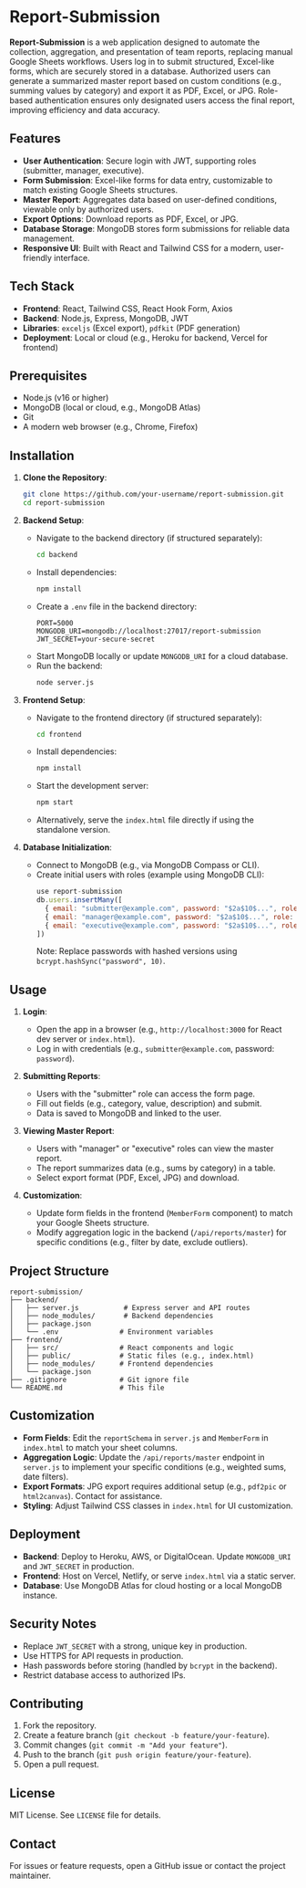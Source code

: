 # Report-Submission

**Report-Submission** is a web application designed to automate the collection, aggregation, and presentation of team reports, replacing manual Google Sheets workflows. Users log in to submit structured, Excel-like forms, which are securely stored in a database. Authorized users can generate a summarized master report based on custom conditions (e.g., summing values by category) and export it as PDF, Excel, or JPG. Role-based authentication ensures only designated users access the final report, improving efficiency and data accuracy.

## Features
- **User Authentication**: Secure login with JWT, supporting roles (submitter, manager, executive).
- **Form Submission**: Excel-like forms for data entry, customizable to match existing Google Sheets structures.
- **Master Report**: Aggregates data based on user-defined conditions, viewable only by authorized users.
- **Export Options**: Download reports as PDF, Excel, or JPG.
- **Database Storage**: MongoDB stores form submissions for reliable data management.
- **Responsive UI**: Built with React and Tailwind CSS for a modern, user-friendly interface.

## Tech Stack
- **Frontend**: React, Tailwind CSS, React Hook Form, Axios
- **Backend**: Node.js, Express, MongoDB, JWT
- **Libraries**: `exceljs` (Excel export), `pdfkit` (PDF generation)
- **Deployment**: Local or cloud (e.g., Heroku for backend, Vercel for frontend)

## Prerequisites
- Node.js (v16 or higher)
- MongoDB (local or cloud, e.g., MongoDB Atlas)
- Git
- A modern web browser (e.g., Chrome, Firefox)

## Installation

1. **Clone the Repository**:
   ```bash
   git clone https://github.com/your-username/report-submission.git
   cd report-submission
   ```

2. **Backend Setup**:
   - Navigate to the backend directory (if structured separately):
     ```bash
     cd backend
     ```
   - Install dependencies:
     ```bash
     npm install
     ```
   - Create a `.env` file in the backend directory:
     ```env
     PORT=5000
     MONGODB_URI=mongodb://localhost:27017/report-submission
     JWT_SECRET=your-secure-secret
     ```
   - Start MongoDB locally or update `MONGODB_URI` for a cloud database.
   - Run the backend:
     ```bash
     node server.js
     ```

3. **Frontend Setup**:
   - Navigate to the frontend directory (if structured separately):
     ```bash
     cd frontend
     ```
   - Install dependencies:
     ```bash
     npm install
     ```
   - Start the development server:
     ```bash
     npm start
     ```
   - Alternatively, serve the `index.html` file directly if using the standalone version.

4. **Database Initialization**:
   - Connect to MongoDB (e.g., via MongoDB Compass or CLI).
   - Create initial users with roles (example using MongoDB CLI):
     ```javascript
     use report-submission
     db.users.insertMany([
       { email: "submitter@example.com", password: "$2a$10$...", role: "submitter" },
       { email: "manager@example.com", password: "$2a$10$...", role: "manager" },
       { email: "executive@example.com", password: "$2a$10$...", role: "executive" }
     ])
     ```
     Note: Replace passwords with hashed versions using `bcrypt.hashSync("password", 10)`.

## Usage

1. **Login**:
   - Open the app in a browser (e.g., `http://localhost:3000` for React dev server or `index.html`).
   - Log in with credentials (e.g., `submitter@example.com`, password: `password`).

2. **Submitting Reports**:
   - Users with the "submitter" role can access the form page.
   - Fill out fields (e.g., category, value, description) and submit.
   - Data is saved to MongoDB and linked to the user.

3. **Viewing Master Report**:
   - Users with "manager" or "executive" roles can view the master report.
   - The report summarizes data (e.g., sums by category) in a table.
   - Select export format (PDF, Excel, JPG) and download.

4. **Customization**:
   - Update form fields in the frontend (`MemberForm` component) to match your Google Sheets structure.
   - Modify aggregation logic in the backend (`/api/reports/master`) for specific conditions (e.g., filter by date, exclude outliers).

## Project Structure
```
report-submission/
├── backend/
│   ├── server.js           # Express server and API routes
│   ├── node_modules/       # Backend dependencies
│   ├── package.json
│   └── .env               # Environment variables
├── frontend/
│   ├── src/               # React components and logic
│   ├── public/            # Static files (e.g., index.html)
│   ├── node_modules/      # Frontend dependencies
│   └── package.json
├── .gitignore             # Git ignore file
└── README.md              # This file
```

## Customization
- **Form Fields**: Edit the `reportSchema` in `server.js` and `MemberForm` in `index.html` to match your sheet columns.
- **Aggregation Logic**: Update the `/api/reports/master` endpoint in `server.js` to implement your specific conditions (e.g., weighted sums, date filters).
- **Export Formats**: JPG export requires additional setup (e.g., `pdf2pic` or `html2canvas`). Contact for assistance.
- **Styling**: Adjust Tailwind CSS classes in `index.html` for UI customization.

## Deployment
- **Backend**: Deploy to Heroku, AWS, or DigitalOcean. Update `MONGODB_URI` and `JWT_SECRET` in production.
- **Frontend**: Host on Vercel, Netlify, or serve `index.html` via a static server.
- **Database**: Use MongoDB Atlas for cloud hosting or a local MongoDB instance.

## Security Notes
- Replace `JWT_SECRET` with a strong, unique key in production.
- Use HTTPS for API requests in production.
- Hash passwords before storing (handled by `bcrypt` in the backend).
- Restrict database access to authorized IPs.

## Contributing
1. Fork the repository.
2. Create a feature branch (`git checkout -b feature/your-feature`).
3. Commit changes (`git commit -m "Add your feature"`).
4. Push to the branch (`git push origin feature/your-feature`).
5. Open a pull request.

## License
MIT License. See `LICENSE` file for details.

## Contact
For issues or feature requests, open a GitHub issue or contact the project maintainer.